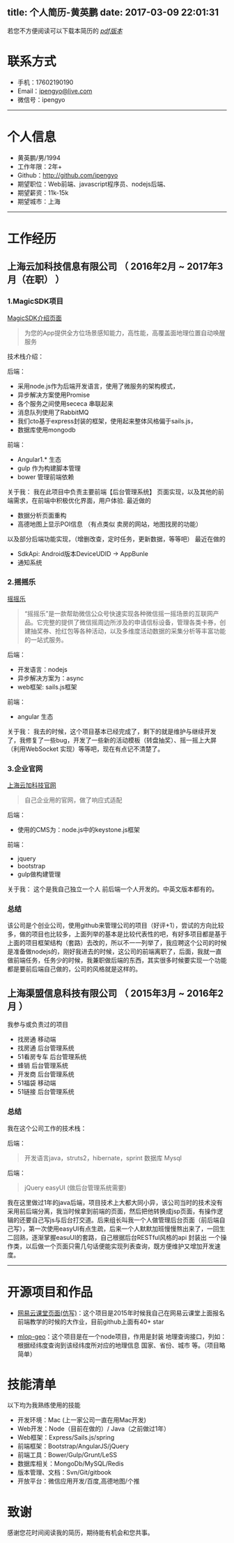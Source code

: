 title: 个人简历-黄英鹏
date: 2017-03-09 22:01:31
---

若您不方便阅读可以下载本简历的  *[pdf版本](/resume.pdf)*

# 联系方式

* 手机：17602190190
* Email：ipengyo@live.com
* 微信号：ipengyo

---

# 个人信息

 * 黄英鹏/男/1994
 * 工作年限：2年+
 * Github：http://github.com/ipengyo
 * 期望职位：Web前端、javascript程序员、nodejs后端、
 * 期望薪资：11k-15k
 * 期望城市：上海

---

# 工作经历

## 上海云加科技信息有限公司 （ 2016年2月 ~ 2017年3月（在职） ）

### 1.MagicSDK项目

[MagicSDK介绍页面](http://www.magicsdk.cn/)
> 为您的App提供全方位场景感知能力，高性能，高覆盖面地理位置自动唤醒服务

技术栈介绍：

后端：

* 采用node.js作为后端开发语言，使用了微服务的架构模式，
* 异步解决方案使用Promise
* 各个服务之间使用sececa 串联起来
* 消息队列使用了RabbitMQ
* 我们cto基于express封装的框架，使用起来整体风格偏于sails.js，
* 数据库使用mongodb

前端：

* Angular1.* 生态
* gulp 作为构建脚本管理
* bower 管理前端依赖

关于我： 我在此项目中负责主要前端【后台管理系统】 页面实现，以及其他的前端需求，在前端中积极优化界面，用户体验.
最近做的

* 数据分析页面重构
* 高德地图上显示POI信息 （有点类似 卖房的网站，地图找房的功能）

以及部分后端功能实现，（增删改查，定时任务，更新数据，等等吧）
最近在做的
* SdkApi: Android版本DeviceUDID -> AppBunle
* 通知系统

### 2.摇摇乐

[摇摇乐](http://www.cloudnapps.com/weixin)

> “摇摇乐”是一款帮助微信公众号快速实现各种微信摇一摇场景的互联网产品。它完整的提供了微信摇周边所涉及的申请信标设备，管理各类卡券，创建抽奖券、抢红包等各种活动，以及多维度活动数据的采集分析等丰富功能的一站式服务。


后端：
* 开发语言：nodejs
* 异步解决方案为：async
* web框架: sails.js框架

前端：
* angular 生态

关于我： 我去的时候，这个项目基本已经完成了，剩下的就是维护与继续开发了，我修复了一些bug，开发了一些新的活动模板（转盘抽奖）、摇一摇上大屏（利用WebSocket 实现）等等吧，现在有点记不清楚了。

### 3.企业官网

[上海云加科技官网](http://cloudnapps.com)

> 自己企业用的官网，做了响应式适配

后端：
* 使用的CMS为：node.js中的keystone.js框架

前端：
* jquery
* bootstrap
* gulp做构建管理

关于我： 这个是我自己独立一个人 前后端一个人开发的。中英文版本都有的。

### 总结

该公司是个创业公司，使用github来管理公司的项目（好评+1），尝试的方向比较多，做的项目也比较多，上面列举的基本是比较代表性的吧，有好多项目都是基于上面的项目框架结构（套路）去改的，所以不一一列举了，我应聘这个公司的时候是准备做nodejs的，刚好我进去的时候，这公司的前端离职了，后面，我就一直做前端任务，任务少的时候，我兼职做后端的东西，其实很多时候要实现一个功能都是要前后端自己做的，公司的风格就是这样的。

## 上海渠盟信息科技有限公司 （ 2015年3月 ~ 2016年2月 ）

我参与或负责过的项目

* 找房通 移动端
* 找房通 后台管理系统
* 51看房专车 后台管理系统
* 蜂销 后台管理系统
* 开发商 后台管理系统
* 51福袋 移动端
* 51链接 后台管理系统


### 总结

我在这个公司工作的技术栈：

后端：
> 开发语言java，struts2，hibernate，sprint
> 数据库 Mysql

后端：
> jQuery
> easyUI (做后台管理系统需要)

我在这里做过1年的java后端，项目技术上大都大同小异，该公司当时的技术没有采用前后端分离，我当时候拿到前端的页面，然后把他转换成jsp页面，有操作逻辑的还要自己写js与后台打交道。后来组长叫我一个人做管理后台页面（前后端自己写），第一次使用easyUI有点生疏，后来一个人默默加班慢慢熬出来了，一回生二回熟，逐渐掌握easuUI的套路，自己根据后台RESTful风格的api  封装出 一个操作类，以后做一个页面只需几句话便能实现列表查询，既方便维护又增加开发速度。

---

# 开源项目和作品

* [网易云课堂页面(仿写)](https://github.com/ipengyo/neteaseCloudClassroom)：这个项目是2015年时候我自己在网易云课堂上面报名前端教学的时候的大作业，目前github上面有40+ star

* [mlop-geo](https://github.com/ipengyo/mlop-geo)：这个项目是在一个node项目，作用是封装 地理查询接口，列如：根据经纬度查询到该经纬度所对应的地理信息 国家、省份、城市 等。（项目略简单）

# 技能清单

以下均为我熟练使用的技能

* 开发环境：Mac (上一家公司一直在用Mac开发)
* Web开发：Node（目前在做的）/ Java（之前做过1年）
* Web框架：Express/Sails.js/spring
* 前端框架：Bootstrap/AngularJS/jQuery
* 前端工具：Bower/Gulp/Grunt/LeSS
* 数据库相关：MongoDb/MySQL/Redis
* 版本管理、文档：Svn/Git/gitbook
* 开放平台：微信应用开发/百度,高德地图/个推

# 致谢
感谢您花时间阅读我的简历，期待能有机会和您共事。
